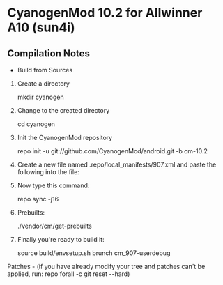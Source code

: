 CyanogenMod 10.2 for Allwinner A10 (sun4i)
===============
Compilation Notes
-----------------

* Build from Sources

1) Create a directory

	mkdir cyanogen

2) Change to the created directory

	cd cyanogen

3) Init the CyanogenMod repository

	repo init -u git://github.com/CyanogenMod/android.git -b cm-10.2

4) Create a new file named .repo/local_manifests/907.xml and paste the following into the file:

	<?xml version="1.0" encoding="UTF-8"?>
	<manifest>
	  <!-- remote  name="github" fetch="git://github.com/" /-->
	  <project remote="github" revision="cm-10.2" name="quakelton/android_device_907" path="device/softwinner/907" />
	</manifest>

5) Now type this command:

	repo sync -j16

6) Prebuilts:

	./vendor/cm/get-prebuilts

7) Finally you're ready to build it:

	source build/envsetup.sh
	brunch cm_907-userdebug

Patches - (if you have already modify your tree and patches can't be applied, run: repo forall -c git reset --hard)
